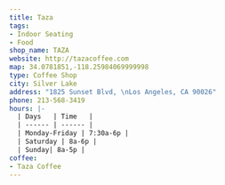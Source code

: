 ```yaml
---
title: Taza
tags:
- Indoor Seating
- Food
shop_name: TAZA
website: http://tazacoffee.com
map: 34.0781851,-118.25984069999998
type: Coffee Shop
city: Silver Lake
address: "1825 Sunset Blvd, \nLos Angeles, CA 90026"
phone: 213-568-3419
hours: |-
  | Days   | Time   |
  | ------ | ------ |
  | Monday-Friday | 7:30a-6p |
  | Saturday | 8a-6p |
  | Sunday| 8a-5p |
coffee:
- Taza Coffee
---
```


